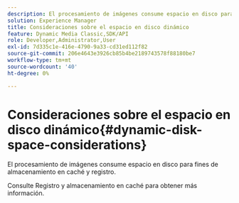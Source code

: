 ```yaml
---
description: El procesamiento de imágenes consume espacio en disco para fines de almacenamiento en caché y registro.
solution: Experience Manager
title: Consideraciones sobre el espacio en disco dinámico
feature: Dynamic Media Classic,SDK/API
role: Developer,Administrator,User
exl-id: 7d335c1e-416e-4790-9a33-cd31ed112f82
source-git-commit: 206e4643e3926cb85b4be2189743578f88180be7
workflow-type: tm+mt
source-wordcount: '40'
ht-degree: 0%

---
```


# Consideraciones sobre el espacio en disco dinámico{#dynamic-disk-space-considerations}

El procesamiento de imágenes consume espacio en disco para fines de almacenamiento en caché y registro.

Consulte Registro y almacenamiento en caché para obtener más información.
